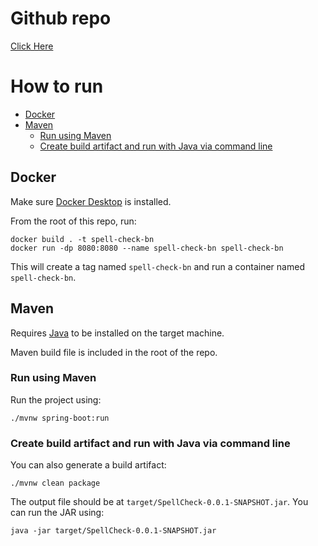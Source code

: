 # Github repo

[Click Here](https://github.com/bretten/spell_check)

# How to run

- [Docker](#Docker)
- [Maven](#Maven)
  - [Run using Maven](#run-using-maven)
  - [Create build artifact and run with Java via command line](#Create-build-artifact-and-run-with-java-via-command-line)

## Docker
Make sure [Docker Desktop](https://www.docker.com/) is installed.

From the root of this repo, run:
```
docker build . -t spell-check-bn
docker run -dp 8080:8080 --name spell-check-bn spell-check-bn
```
This will create a tag named `spell-check-bn` and run a container named `spell-check-bn`.

## Maven
Requires [Java](https://www.oracle.com/java/technologies/downloads/) to be installed on the target machine.

Maven build file is included in the root of the repo.

### Run using Maven
Run the project using:
```
./mvnw spring-boot:run
```

### Create build artifact and run with Java via command line
You can also generate a build artifact:
```
./mvnw clean package
```

The output file should be at `target/SpellCheck-0.0.1-SNAPSHOT.jar`. You can run the JAR using:
```
java -jar target/SpellCheck-0.0.1-SNAPSHOT.jar
```